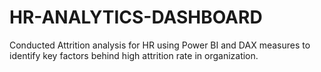 # HR-ANALYTICS-DASHBOARD
Conducted Attrition analysis for HR using Power BI and DAX measures to identify key factors behind high attrition rate in organization.
